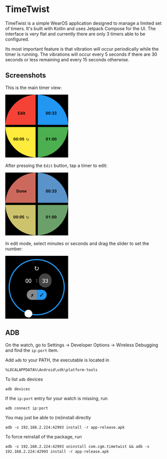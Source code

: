 # TimeTwist

TimeTwist is a simple WearOS application designed to manage a limited set of timers. It's built with Kotlin and uses Jetpack Compose for the UI. The interface is very flat and currently there are only 3 timers able to be configured. 

Its most important feature is that vibration will occur periodically while the timer is running. The vibrations will occur every 5 seconds if there are 30 seconds or less remaining and every 15 seconds otherwise.

## Screenshots

This is the main timer view:

![Main Screen](screenshots/01_main.png)

After pressing the `Edit` button, tap a timer to edit:

![Select Timer To Edit](screenshots/02_edit.png)

In edit mode, select minutes or seconds and drag the slider to set the number:

![Set Time](screenshots/03_edit.png)


## ADB

On the watch, go to Settings -> Developer Options -> Wireless Debugging and find the `ip:port` item.

Add `adb` to your PATH, the executable is located in
```
%LOCALAPPDATA%\Android\sdk\platform-tools
```

To list `adb` devices
```
adb devices
```

If the `ip:port` entry for your watch is missing, run
```
adb connect ip:port
```

You may just be able to (re)install directly
```
adb -s 192.168.2.224:42993 install -r app-release.apk
```

To force reinstall of the package, run
```
adb -s 192.168.2.224:42993 uninstall com.cgm.timetwist && adb -s 192.168.2.224:42993 install -r app-release.apk
```
